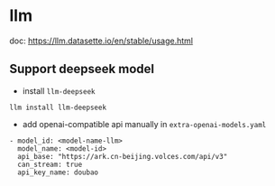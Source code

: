# llm

doc: https://llm.datasette.io/en/stable/usage.html

## Support deepseek model

- install `llm-deepseek`

```
llm install llm-deepseek
```

- add openai-compatible api manually in `extra-openai-models.yaml`

```
- model_id: <model-name-llm>
  model_name: <model-id>
  api_base: "https://ark.cn-beijing.volces.com/api/v3"
  can_stream: true
  api_key_name: doubao
```
